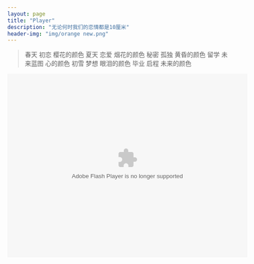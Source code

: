 ```yaml
---
layout: page
title: "Player"
description: "无论何时我们的恋情都是10厘米"
header-img: "img/orange new.png"
---
```


>春天 初恋 樱花的颜色
夏天 恋爱 烟花的颜色
秘密 孤独 黄昏的颜色
留学 未来蓝图 心的颜色
初雪 梦想 眼泪的颜色
毕业 启程 未来的颜色 

<embed height="415" width="544" quality="high" allowfullscreen="true" type="application/x-shockwave-flash" src="//static.hdslb.com/miniloader.swf" flashvars="aid=16939458&page=1" pluginspage="//www.adobe.com/shockwave/download/download.cgi?P1_Prod_Version=ShockwaveFlash">